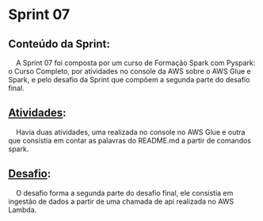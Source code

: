 # Sprint 07
## Conteúdo da Sprint:
&nbsp;&nbsp;&nbsp; A Sprint 07 foi composta por um curso de Formação Spark com Pyspark: o Curso Completo, por atividades no console da AWS sobre o AWS Glue e Spark, e pelo desafio da Sprint que compõem a segunda parte do desafio final. <p>

## [Atividades](https://github.com/rehbeinp/EstagioC_UOL/blob/main/Sprint07/Exerc%C3%ADcios/Atividades.md):
&nbsp;&nbsp;&nbsp; Havia duas atividades, uma realizada no console no AWS Glue e outra que consistia em contar as palavras do README.md a partir de comandos spark.

## [Desafio](https://github.com/rehbeinp/EstagioC_UOL/blob/main/Sprint07/Desafio/README.md): 
&nbsp;&nbsp;&nbsp; O desafio forma a segunda parte do desafio final, ele consistia em ingestão de dados a partir de uma chamada de api realizada no AWS Lambda.